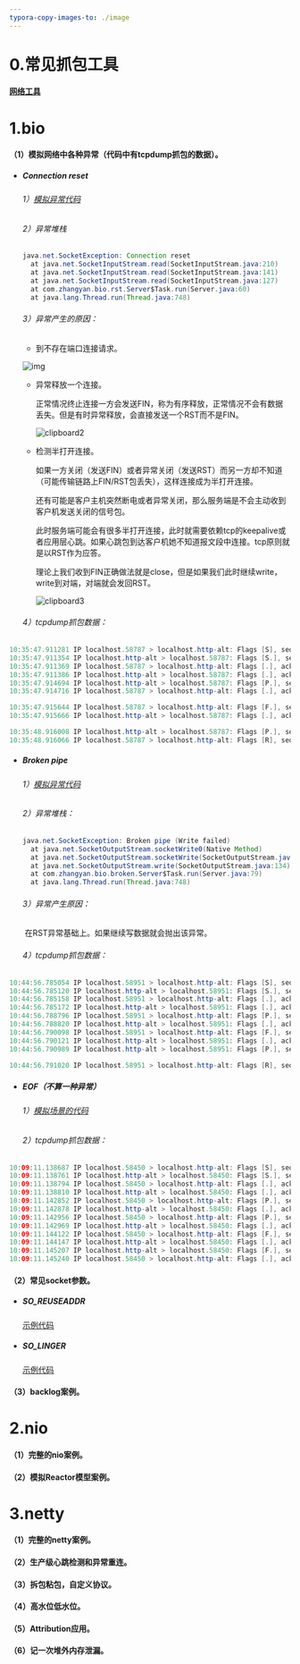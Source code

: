 ```yaml
---
typora-copy-images-to: ./image
---
```


# 0.常见抓包工具

#### <u>[网络工具](https://github.com/sybnfkn/advanced-netty/blob/master/doc/%E5%B8%B8%E8%A7%81%E7%BD%91%E7%BB%9C%E5%B7%A5%E5%85%B7.md)</u>

# 1.bio

####   （1）模拟网络中各种异常（代码中有tcpdump抓包的数据）。

- ##### Connection reset

  ###### 1）<u>[模拟异常代码](https://github.com/sybnfkn/advanced-netty/tree/master/src/main/java/com/zhangyan/bio/rst)</u>

  ###### 2）异常堆栈

  ```java
  java.net.SocketException: Connection reset
  	at java.net.SocketInputStream.read(SocketInputStream.java:210)
  	at java.net.SocketInputStream.read(SocketInputStream.java:141)
  	at java.net.SocketInputStream.read(SocketInputStream.java:127)
  	at com.zhangyan.bio.rst.Server$Task.run(Server.java:60)
  	at java.lang.Thread.run(Thread.java:748)
  ```

  ###### 3）异常产生的原因：

  - 到不存在端口连接请求。

  ![img](https:////note.youdao.com/src/C5F183B6A5904C5F80BCBC872DEBF8C0)
  
  - 异常释放一个连接。
  
    正常情况终止连接一方会发送FIN，称为有序释放，正常情况不会有数据丢失。但是有时异常释放，会直接发送一个RST而不是FIN。
  
    ![clipboard2](/Users/zhangyan17/IdeaProjects/test/advanced-netty/image/clipboard2.png)
  
  - 检测半打开连接。
  
    如果一方关闭（发送FIN）或者异常关闭（发送RST）而另一方却不知道（可能传输链路上FIN/RST包丢失），这样连接成为半打开连接。
  
    还有可能是客户主机突然断电或者异常关闭，那么服务端是不会主动收到客户机发送关闭的信号包。
  
    此时服务端可能会有很多半打开连接，此时就需要依赖tcp的keepalive或者应用层心跳。如果心跳包到达客户机她不知道报文段中连接。tcp原则就是以RST作为应答。
  
    理论上我们收到FIN正确做法就是close，但是如果我们此时继续write，write到对端，对端就会发回RST。
  
    ![clipboard3](/Users/zhangyan17/IdeaProjects/test/advanced-netty/image/clipboard3.png)
  
  ###### 4）tcpdump抓包数据：

```java
10:35:47.911281 IP localhost.58787 > localhost.http-alt: Flags [S], seq 4085467106, win 65535, options [mss 16344,nop,wscale 6,nop,nop,TS val 223620011 ecr 0,sackOK,eol], length 0
10:35:47.911354 IP localhost.http-alt > localhost.58787: Flags [S.], seq 1616411357, ack 4085467107, win 65535, options [mss 16344,nop,wscale 6,nop,nop,TS val 223620011 ecr 223620011,sackOK,eol], length 0
10:35:47.911369 IP localhost.58787 > localhost.http-alt: Flags [.], ack 1, win 6379, options [nop,nop,TS val 223620011 ecr 223620011], length 0
10:35:47.911386 IP localhost.http-alt > localhost.58787: Flags [.], ack 1, win 6379, options [nop,nop,TS val 223620011 ecr 223620011], length 0
10:35:47.914694 IP localhost.http-alt > localhost.58787: Flags [P.], seq 1:2, ack 1, win 6379, options [nop,nop,TS val 223620014 ecr 223620011], length 1: HTTP
10:35:47.914716 IP localhost.58787 > localhost.http-alt: Flags [.], ack 2, win 6379, options [nop,nop,TS val 223620014 ecr 223620014], length 0

10:35:47.915644 IP localhost.58787 > localhost.http-alt: Flags [F.], seq 1, ack 2, win 6379, options [nop,nop,TS val 223620014 ecr 223620014], length 0
10:35:47.915666 IP localhost.http-alt > localhost.58787: Flags [.], ack 2, win 6379, options [nop,nop,TS val 223620014 ecr 223620014], length 0

10:35:48.916008 IP localhost.http-alt > localhost.58787: Flags [P.], seq 2:3, ack 2, win 6379, options [nop,nop,TS val 223621009 ecr 223620014], length 1: HTTP
10:35:48.916066 IP localhost.58787 > localhost.http-alt: Flags [R], seq 4085467108, win 0, length 0
```



- ##### Broken pipe

  ###### 1）<u>[模拟异常代码](https://github.com/sybnfkn/advanced-netty/tree/master/src/main/java/com/zhangyan/bio/broken)</u>

  ###### 2）异常堆栈：

  ```java
  java.net.SocketException: Broken pipe (Write failed)
  	at java.net.SocketOutputStream.socketWrite0(Native Method)
  	at java.net.SocketOutputStream.socketWrite(SocketOutputStream.java:111)
  	at java.net.SocketOutputStream.write(SocketOutputStream.java:134)
  	at com.zhangyan.bio.broken.Server$Task.run(Server.java:79)
  	at java.lang.Thread.run(Thread.java:748)
  ```

  ###### 3）异常产生原因：

  ​		在RST异常基础上。如果继续写数据就会抛出该异常。

  ###### 4）tcpdump抓包数据：

```java
10:44:56.785054 IP localhost.58951 > localhost.http-alt: Flags [S], seq 3781600995, win 65535, options [mss 16344,nop,wscale 6,nop,nop,TS val 224167340 ecr 0,sackOK,eol], length 0
10:44:56.785120 IP localhost.http-alt > localhost.58951: Flags [S.], seq 4178681052, ack 3781600996, win 65535, options [mss 16344,nop,wscale 6,nop,nop,TS val 224167340 ecr 224167340,sackOK,eol], length 0
10:44:56.785158 IP localhost.58951 > localhost.http-alt: Flags [.], ack 1, win 6379, options [nop,nop,TS val 224167340 ecr 224167340], length 0
10:44:56.785172 IP localhost.http-alt > localhost.58951: Flags [.], ack 1, win 6379, options [nop,nop,TS val 224167340 ecr 224167340], length 0
10:44:56.788796 IP localhost.58951 > localhost.http-alt: Flags [P.], seq 1:32, ack 1, win 6379, options [nop,nop,TS val 224167343 ecr 224167340], length 31: HTTP
10:44:56.788820 IP localhost.http-alt > localhost.58951: Flags [.], ack 32, win 6379, options [nop,nop,TS val 224167343 ecr 224167343], length 0
10:44:56.790098 IP localhost.58951 > localhost.http-alt: Flags [F.], seq 32, ack 1, win 6379, options [nop,nop,TS val 224167344 ecr 224167343], length 0
10:44:56.790121 IP localhost.http-alt > localhost.58951: Flags [.], ack 33, win 6379, options [nop,nop,TS val 224167344 ecr 224167344], length 0
10:44:56.790989 IP localhost.http-alt > localhost.58951: Flags [P.], seq 1:2, ack 33, win 6379, options [nop,nop,TS val 224167344 ecr 224167344], length 1: HTTP

10:44:56.791020 IP localhost.58951 > localhost.http-alt: Flags [R], seq 3781601028, win 0, length 0
```



- ##### EOF（不算一种异常）

  ###### 1）<u>[模拟场景的代码](https://github.com/sybnfkn/advanced-netty/tree/master/src/main/java/com/zhangyan/bio/eof)</u>

  

  ###### 2）tcpdump抓包数据：

```java
10:09:11.138687 IP localhost.58450 > localhost.http-alt: Flags [S], seq 2536016985, win 65535, options [mss 16344,nop,wscale 6,nop,nop,TS val 222027782 ecr 0,sackOK,eol], length 0
10:09:11.138761 IP localhost.http-alt > localhost.58450: Flags [S.], seq 1655685196, ack 2536016986, win 65535, options [mss 16344,nop,wscale 6,nop,nop,TS val 222027782 ecr 222027782,sackOK,eol], length 0
10:09:11.138794 IP localhost.58450 > localhost.http-alt: Flags [.], ack 1, win 6379, options [nop,nop,TS val 222027782 ecr 222027782], length 0
10:09:11.138810 IP localhost.http-alt > localhost.58450: Flags [.], ack 1, win 6379, options [nop,nop,TS val 222027782 ecr 222027782], length 0
10:09:11.142852 IP localhost.58450 > localhost.http-alt: Flags [P.], seq 1:12, ack 1, win 6379, options [nop,nop,TS val 222027786 ecr 222027782], length 11: HTTP
10:09:11.142878 IP localhost.http-alt > localhost.58450: Flags [.], ack 12, win 6379, options [nop,nop,TS val 222027786 ecr 222027786], length 0
10:09:11.142956 IP localhost.58450 > localhost.http-alt: Flags [P.], seq 12:23, ack 1, win 6379, options [nop,nop,TS val 222027786 ecr 222027786], length 11: HTTP
10:09:11.142969 IP localhost.http-alt > localhost.58450: Flags [.], ack 23, win 6379, options [nop,nop,TS val 222027786 ecr 222027786], length 0
10:09:11.144122 IP localhost.58450 > localhost.http-alt: Flags [F.], seq 23, ack 1, win 6379, options [nop,nop,TS val 222027787 ecr 222027786], length 0
10:09:11.144147 IP localhost.http-alt > localhost.58450: Flags [.], ack 24, win 6379, options [nop,nop,TS val 222027787 ecr 222027787], length 0
10:09:11.145207 IP localhost.http-alt > localhost.58450: Flags [F.], seq 1, ack 24, win 6379, options [nop,nop,TS val 222027788 ecr 222027787], length 0
10:09:11.145240 IP localhost.58450 > localhost.http-alt: Flags [.], ack 2, win 6379, options [nop,nop,TS val 222027788 ecr 222027788], length 0
```



#### （2）常见socket参数。

- ##### SO_REUSEADDR

  <u>[示例代码](https://github.com/sybnfkn/advanced-netty/tree/master/src/main/java/com/zhangyan/bio/so_reuseaddr)</u>

- ##### SO_LINGER

  <u>[示例代码](https://github.com/sybnfkn/advanced-netty/tree/master/src/main/java/com/zhangyan/bio/so_linger)</u>



#### （3）backlog案例。





# 2.nio
####   （1）完整的nio案例。

####   （2）模拟Reactor模型案例。

# 3.netty
####   （1）完整的netty案例。

####   （2）生产级心跳检测和异常重连。

####   （3）拆包粘包，自定义协议。

####   （4）高水位低水位。

####   （5）Attribution应用。

####   （6）记一次堆外内存泄漏。